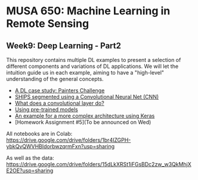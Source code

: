 # MUSA 650: Machine Learning in Remote Sensing

## Week9: Deep Learning - Part2

This repository contains multiple DL examples to present a selection of different components and variations of DL applications. We will let the intuition guide us in each example, aiming to have a "high-level" understanding of the general concepts.

- [A DL case study: Painters Challenge](DL_Painters.pdf)
- [SHIPS segmented using a Convolutional Neural Net (CNN)](DLBasics_SHIPS.ipynb)
- [What does a convolutional layer do?](DL_VisConvFilters.ipynb)
- [Using pre-trained models](DLBasics_TransferLearning.ipynb)
- [An example for a more complex architecture using Keras](DL_Keras_SiameseNet_MNIST.ipynb)
- [Homework Assignment #5](To be announced on Wed)

All notebooks are in Colab:
 https://drive.google.com/drive/folders/1br4IZGPH-ybkQvQWVHBIdorbwzqrmFxn?usp=sharing
 
As well as the data:
 https://drive.google.com/drive/folders/15dLkXRSt1iFGsBDc2zw_w3QkMhjXE2OE?usp=sharing
